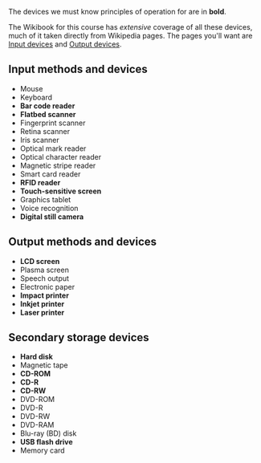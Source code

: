 The devices we must know principles of operation for are in **bold**.

The Wikibook for this course has *extensive* coverage of all these
devices, much of it taken directly from Wikipedia pages. The pages
you'll want are [Input devices][] and [Output devices][].

[Input devices]: http://en.wikibooks.org/wiki/A-level_Computing/AQA/Computer_Components,_The_Stored_Program_Concept_and_the_Internet/Hardware_Devices/Input_devices
[Output devices]: http://en.wikibooks.org/wiki/A-level_Computing/AQA/Computer_Components,_The_Stored_Program_Concept_and_the_Internet/Hardware_Devices/Output_devices


Input methods and devices
-------------------------

  * Mouse
  * Keyboard
  * **Bar code reader**
  * **Flatbed scanner**
  * Fingerprint scanner
  * Retina scanner
  * Iris scanner
  * Optical mark reader
  * Optical character reader
  * Magnetic stripe reader
  * Smart card reader
  * **RFID reader**
  * **Touch-sensitive screen**
  * Graphics tablet
  * Voice recognition
  * **Digital still camera**


Output methods and devices
--------------------------

  * **LCD screen**
  * Plasma screen
  * Speech output
  * Electronic paper
  * **Impact printer**
  * **Inkjet printer**
  * **Laser printer**

Secondary storage devices
-------------------------

  * **Hard disk**
  * Magnetic tape
  * **CD-ROM**
  * **CD-R**
  * **CD-RW**
  * DVD-ROM
  * DVD-R
  * DVD-RW
  * DVD-RAM
  * Blu-ray (BD) disk
  * **USB flash drive**
  * Memory card
